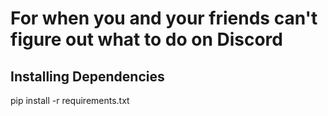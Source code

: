 # For when you and your friends can't figure out what to do on Discord
## Installing Dependencies
pip install -r requirements.txt

